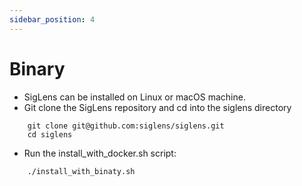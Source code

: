 ```yaml
---
sidebar_position: 4
---
```


# Binary 
- SigLens can be installed on Linux or macOS machine. 
- Git clone the SigLens repository and cd into the siglens directory 
```
    git clone git@github.com:siglens/siglens.git
    cd siglens
```
- Run the install_with_docker.sh script:
```
    ./install_with_binaty.sh
```